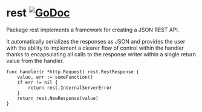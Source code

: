 # rest [![GoDoc](https://godoc.org/github.com/boreq/rest?status.svg)](https://godoc.org/github.com/boreq/rest)

Package rest implements a framework for creating a JSON REST API.

It automatically serializes the responses as JSON and provides the user with
the ability to implement a clearer flow of control within the handler thanks
to encapsulating all calls to the response writer within a single return
value from the handler.

    func handler(r *http.Request) rest.RestResponse {
        value, err := someFunction()
        if err != nil {
            return rest.InternalServerError
        }
        return rest.NewResponse(value)
    }